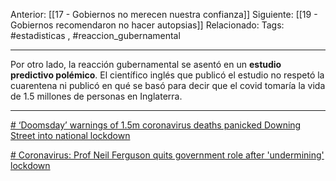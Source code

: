 Anterior: [[17 - Gobiernos no merecen nuestra confianza]]
Siguiente: [[19 - Gobiernos recomendaron no hacer autopsias]]
Relacionado:
Tags: #estadisticas , #reaccion_gubernamental 


--------------------------------------------------------------

Por otro lado, la reacción gubernamental se asentó en un **estudio predictivo polémico**. El científico inglés que publicó el estudio no respetó la cuarentena ni publicó en qué se basó para decir que el covid tomaría la vida de 1.5 millones de personas en Inglaterra. 

--------------------------------------------------------------

[# ‘Doomsday’ warnings of 1.5m coronavirus deaths panicked Downing Street into national lockdown](https://www.thesun.co.uk/news/uknews/12836967/lockdown-doomsday-prediction-1-5m-coronavirus-deaths/)

[# Coronavirus: Prof Neil Ferguson quits government role after 'undermining' lockdown](https://www.bbc.com/news/uk-politics-52553229)

